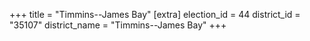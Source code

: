 +++
title = "Timmins--James Bay"
[extra]
election_id = 44
district_id = "35107"
district_name = "Timmins--James Bay"
+++
